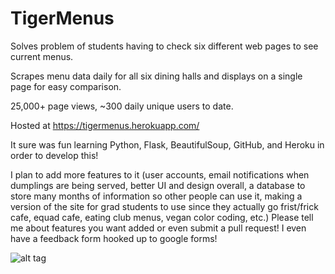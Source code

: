 # TigerMenus
Solves problem of students having to check six different web pages to see current menus.

Scrapes menu data daily for all six dining halls and displays on a single page for easy comparison.

25,000+ page views,  ~300 daily unique users to date.

Hosted at https://tigermenus.herokuapp.com/

It sure was fun learning Python, Flask, BeautifulSoup, GitHub, and Heroku in order to develop this!

I plan to add more features to it (user accounts, email notifications when dumplings are being served, better UI and design overall, a database to store many months of information so other people can use it, making a version of the site for grad students to use since they actually go frist/frick cafe, equad cafe, eating club menus, vegan color coding, etc.) Please tell me about features you want added or even submit a pull request! I even have a feedback form hooked up to google forms!

![alt tag](https://raw.githubusercontent.com/axu2/tiger_menus/master/app/static/screenshot.png)

